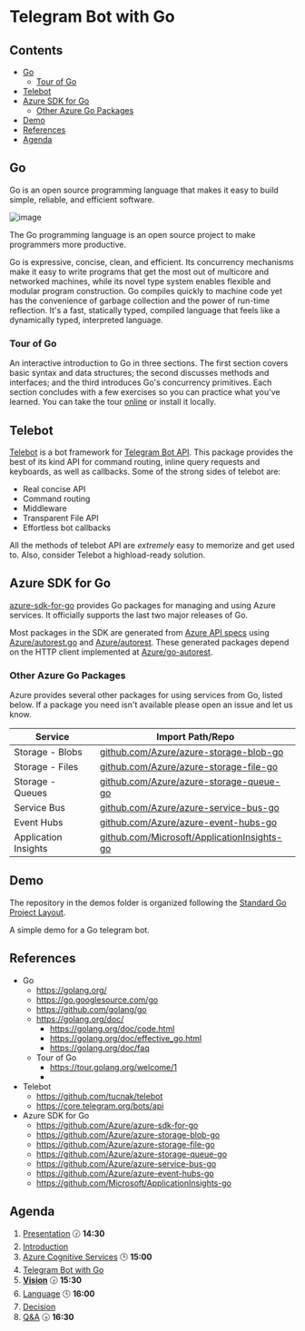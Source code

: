 # Telegram Bot with Go <!-- omit in TOC -->

## Contents <!-- omit in TOC -->
- [Go](#go)
  - [Tour of Go](#tour-of-go)
- [Telebot](#telebot)
- [Azure SDK for Go](#azure-sdk-for-go)
  - [Other Azure Go Packages](#other-azure-go-packages)
- [Demo](#demo)
- [References](#references)
- [Agenda](#agenda)

## Go

Go is an open source programming language that makes it easy to build simple, reliable, and efficient software.

![image](https://raw.githubusercontent.com/golang/go/master/doc/gopher/fiveyears.jpg)

The Go programming language is an open source project to make programmers more productive.

Go is expressive, concise, clean, and efficient.
Its concurrency mechanisms make it easy to write programs that get the most out of multicore and networked machines, while its novel type system enables flexible and modular program construction.
Go compiles quickly to machine code yet has the convenience of garbage collection and the power of run-time reflection.
It's a fast, statically typed, compiled language that feels like a dynamically typed, interpreted language.

### Tour of Go

An interactive introduction to Go in three sections.
The first section covers basic syntax and data structures; the second discusses methods and interfaces; and the third introduces Go's concurrency primitives.
Each section concludes with a few exercises so you can practice what you've learned. 
You can take the tour [online](https://tour.golang.org/welcome/1) or install it locally.


## Telebot

[Telebot](https://github.com/tucnak/telebot) is a bot framework for [Telegram Bot API](https://core.telegram.org/bots/api).
This package provides the best of its kind API for command routing, inline query requests and keyboards, as well as callbacks.
Some of the strong sides of telebot are:

* Real concise API
* Command routing
* Middleware
* Transparent File API
* Effortless bot callbacks

All the methods of telebot API are _extremely_ easy to memorize and get used to.
Also, consider Telebot a highload-ready solution.


## Azure SDK for Go

[azure-sdk-for-go](https://github.com/Azure/azure-sdk-for-go) provides Go packages for managing and using Azure services.
It officially supports the last two major releases of Go.

Most packages in the SDK are generated from [Azure API specs](https://github.com/Azure/azure-rest-api-specs) using [Azure/autorest.go](https://github.com/Azure/autorest.go) and [Azure/autorest](https://github.com/Azure/autorest).
These generated packages depend on the HTTP client implemented at [Azure/go-autorest](https://github.com/Azure/go-autorest).

### Other Azure Go Packages

Azure provides several other packages for using services from Go, listed below.
If a package you need isn't available please open an issue and let us know.

| Service              | Import Path/Repo                                                                                   |
| -------------------- | -------------------------------------------------------------------------------------------------- |
| Storage - Blobs      | [github.com/Azure/azure-storage-blob-go](https://github.com/Azure/azure-storage-blob-go)           |
| Storage - Files      | [github.com/Azure/azure-storage-file-go](https://github.com/Azure/azure-storage-file-go)           |
| Storage - Queues     | [github.com/Azure/azure-storage-queue-go](https://github.com/Azure/azure-storage-queue-go)         |
| Service Bus          | [github.com/Azure/azure-service-bus-go](https://github.com/Azure/azure-service-bus-go)             |
| Event Hubs           | [github.com/Azure/azure-event-hubs-go](https://github.com/Azure/azure-event-hubs-go)               |
| Application Insights | [github.com/Microsoft/ApplicationInsights-go](https://github.com/Microsoft/ApplicationInsights-go) |


## Demo

The repository in the demos folder is organized following the [Standard Go Project Layout](https://github.com/golang-standards/project-layout).

A simple demo for a Go telegram bot.


## References
- Go
  - https://golang.org/
  - https://go.googlesource.com/go
  - https://github.com/golang/go
  - https://golang.org/doc/
    - https://golang.org/doc/code.html
    - https://golang.org/doc/effective_go.html
    - https://golang.org/doc/faq
  - Tour of Go
    - https://tour.golang.org/welcome/1
    - 
- Telebot
  - https://github.com/tucnak/telebot
  - https://core.telegram.org/bots/api
- Azure SDK for Go
  - https://github.com/Azure/azure-sdk-for-go
  - https://github.com/Azure/azure-storage-blob-go
  - https://github.com/Azure/azure-storage-file-go
  - https://github.com/Azure/azure-storage-queue-go
  - https://github.com/Azure/azure-service-bus-go
  - https://github.com/Azure/azure-event-hubs-go
  - https://github.com/Microsoft/ApplicationInsights-go

## Agenda

1. [Presentation](01.presentation.md) :clock230: **14:30**
1. [Introduction](02.introduction.md)
1. [Azure Cognitive Services](03.azure-cognitive-services.md) :clock3: **15:00**
2. [Telegram Bot with Go](04.tgbot-go.md)
3. **[Vision](05.vision.md)** :clock330: **15:30**
4. [Language](06.language.md) :clock4: **16:00**
5. [Decision](07.decision.md)
6. [Q&A](08.qa.md) :clock430: **16:30**
